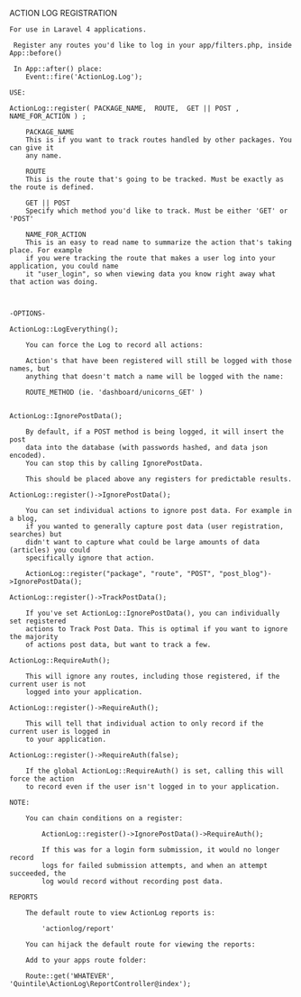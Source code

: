 ACTION LOG REGISTRATION 
	 	
	For use in Laravel 4 applications.

	 Register any routes you'd like to log in your app/filters.php, inside App::before()

	 In App::after() place: 
	 	Event::fire('ActionLog.Log');
	 	
	USE: 

	ActionLog::register( PACKAGE_NAME,  ROUTE,  GET || POST , NAME_FOR_ACTION ) ;
		
		PACKAGE_NAME
		This is if you want to track routes handled by other packages. You can give it
		any name.

		ROUTE
		This is the route that's going to be tracked. Must be exactly as the route is defined.

		GET || POST
		Specify which method you'd like to track. Must be either 'GET' or 'POST'

		NAME_FOR_ACTION
		This is an easy to read name to summarize the action that's taking place. For example
		if you were tracking the route that makes a user log into your application, you could name
		it "user_login", so when viewing data you know right away what that action was doing.



	-OPTIONS-
		
	ActionLog::LogEverything();

		You can force the Log to record all actions:

		Action's that have been registered will still be logged with those names, but
		anything that doesn't match a name will be logged with the name:

		ROUTE_METHOD (ie. 'dashboard/unicorns_GET' )


	ActionLog::IgnorePostData();

		By default, if a POST method is being logged, it will insert the post
		data into the database (with passwords hashed, and data json encoded).
		You can stop this by calling IgnorePostData.

		This should be placed above any registers for predictable results.
	
	ActionLog::register()->IgnorePostData();

		You can set individual actions to ignore post data. For example in a blog,
		if you wanted to generally capture post data (user registration, searches) but
		didn't want to capture what could be large amounts of data (articles) you could
		specifically ignore that action.

		ActionLog::register("package", "route", "POST", "post_blog")->IgnorePostData();

	ActionLog::register()->TrackPostData();

		If you've set ActionLog::IgnorePostData(), you can individually set registered
		actions to Track Post Data. This is optimal if you want to ignore the majority
		of actions post data, but want to track a few.

	ActionLog::RequireAuth();

		This will ignore any routes, including those registered, if the current user is not
		logged into your application.

	ActionLog::register()->RequireAuth();

		This will tell that individual action to only record if the current user is logged in
		to your application.

	ActionLog::register()->RequireAuth(false);

		If the global ActionLog::RequireAuth() is set, calling this will force the action
		to record even if the user isn't logged in to your application.

	NOTE:

		You can chain conditions on a register:

			ActionLog::register()->IgnorePostData()->RequireAuth();

			If this was for a login form submission, it would no longer record
			logs for failed submission attempts, and when an attempt succeeded, the
			log would record without recording post data.

	REPORTS

		The default route to view ActionLog reports is:

			'actionlog/report'

		You can hijack the default route for viewing the reports:

		Add to your apps route folder:

		Route::get('WHATEVER', 'Quintile\ActionLog\ReportController@index');